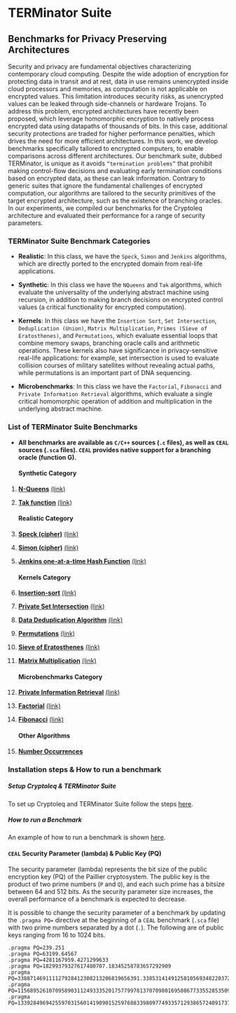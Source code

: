 # TERMinator Suite
## Benchmarks for Privacy Preserving Architectures

Security and privacy are fundamental objectives characterizing contemporary cloud computing. Despite the wide adoption of encryption for protecting data in transit and at rest, data in use remains unencrypted inside cloud processors and memories, as computation is not applicable on encrypted values. This limitation introduces security risks, as unencrypted values can be leaked through side-channels or hardware Trojans. To address this problem, encrypted architectures have recently been proposed, which leverage homomorphic encryption to natively process encrypted data using datapaths of thousands of bits. In this case, additional security protections are traded for higher performance penalties, which drives the need for more efficient architectures. In this work, we develop benchmarks specifically tailored to encrypted computers, to enable comparisons across different architectures. Our benchmark suite, dubbed TERMinator, is unique as it avoids `“termination problems”` that prohibit making control-flow decisions and evaluating early termination conditions based on encrypted data, as these can leak information. Contrary to generic suites that ignore the fundamental challenges of encrypted computation, our algorithms are tailored to the security primitives of the target encrypted architecture, such as the existence of branching oracles. In our experiments, we compiled our benchmarks for the Cryptoleq architecture and evaluated their performance for a range of security parameters.


### TERMinator Suite Benchmark Categories
* __Realistic__: In this class, we have the `Speck`, `Simon` and `Jenkins` algorithms, which are directly ported to the encrypted domain from real-life applications.

* __Synthetic__: In this class we have the `NQueens` and `Tak` algorithms, which evaluate the universality of the underlying abstract machine using recursion, in addition to making branch decisions on encrypted control values (a critical functionality for encrypted computation).

* __Kernels__: In this class we have the `Insertion Sort`, `Set Intersection`, `Deduplication (Union)`, `Matrix Multiplication`, `Primes (Sieve of Eratosthenes)`, and `Permutations`, which evaluate essential loops that combine memory swaps, branching oracle calls and arithmetic operations. These kernels also have significance in privacy-sensitive real-life applications: for example, set intersection is used to evaluate collision courses of military satellites without revealing actual paths, while permutations is an important part of DNA sequencing.

* __Microbenchmarks__: In this class we have the `Factorial`, `Fibonacci` and `Private Information Retrieval` algorithms, which evaluate a single critical homomorphic operation of addition and multiplication in the underlying abstract machine. 



### List of TERMinator Suite Benchmarks

* __All benchmarks are available as `C/C++` sources (`.c` files), as well as `CEAL` sources (`.sca` files). `CEAL` provides native support for a branching oracle (function G).__

    #### Synthetic Category
1. __[N-Queens](https://github.com/momalab/TERMinatorSuite/blob/master/Synthetic/nqueens)__ [(link)](http://www.kotesovec.cz/rivin_1994.pdf)

1. __[Tak function](https://github.com/momalab/TERMinatorSuite/blob/master/Synthetic/tak_function)__ [(link)](http://www.users.miamioh.edu/ishiut/papers/tarai_ipl.pdf)

    #### Realistic Category
1. __[Speck (cipher)](https://github.com/momalab/TERMinatorSuite/blob/master/Realistic/SpeckCipher)__ [(link)](https://eprint.iacr.org/2013/404.pdf)

1. __[Simon (cipher)](https://github.com/momalab/TERMinatorSuite/blob/master/Realistic/SimonCipher)__ [(link)](https://eprint.iacr.org/2013/404.pdf)

1. __[Jenkins one-at-a-time Hash Function](https://github.com/momalab/TERMinatorSuite/blob/master/Realistic/jenkinsHash)__ [(link)](https://en.wikipedia.org/wiki/Jenkins_hash_function)

    #### Kernels Category
1. __[Insertion-sort](https://github.com/momalab/TERMinatorSuite/blob/master/Kernels/insertionSort)__ [(link)](http://citeseerx.ist.psu.edu/viewdoc/download?doi=10.1.1.45.8017&rep=rep1&type=pdf)

1. __[Private Set Intersection](https://github.com/momalab/privacy_benchmarks/tree/maste/Kernels/PSI)__ [(link)](https://www.cs.virginia.edu/~evans/pubs/ndss2012/psi.pdf)

1. __[Data Deduplication Algorithm](https://github.com/momalab/TERMinatorSuite/blob/master/Kernels/deduplication)__ [(link)](https://en.wikipedia.org/wiki/Data_deduplication)

1. __[Permutations](https://github.com/momalab/TERMinatorSuite/blob/master/Kernels/permutations)__ [(link)](http://mathworld.wolfram.com/Permutation.html)

1. __[Sieve of Eratosthenes](https://github.com/momalab/TERMinatorSuite/blob/master/Kernels/sieveOfEratosthenes)__ [(link)](http://mathworld.wolfram.com/SieveofEratosthenes.html)

1. __[Matrix Multiplication](https://github.com/momalab/TERMinatorSuite/blob/master/Kernels/matrixMultiplication)__ [(link)](http://mathworld.wolfram.com/MatrixMultiplication.html)

    #### Microbenchmarks Category
1. __[Private Information Retrieval](https://github.com/momalab/TERMinatorSuite/blob/master/Microbenchmarks/PIR)__ [(link)](https://en.wikipedia.org/wiki/Private_information_retrieval) 

1. __[Factorial](https://github.com/momalab/TERMinatorSuite/blob/master/Microbenchmarks/factorial)__ [(link)](http://mathworld.wolfram.com/Factorial.html)

1. __[Fibonacci](https://github.com/momalab/TERMinatorSuite/blob/master/Microbenchmarks/fibonacci)__ [(link)](http://mathworld.wolfram.com/FibonacciNumber.html)

    #### Other Algorithms
1. __[Number Occurrences](https://github.com/momalab/TERMinatorSuite/blob/master/OtherAlgorithms/numOccurrences)__



### Installation steps & How to run a benchmark
##### Setup Cryptoleq & TERMinator Suite        
To set up Cryptoleq and TERMinator Suite follow the steps [here](https://github.com/momalab/TERMinatorSuite/blob/master/Install.md).

##### How to run a Benchmark
An example of how to run a benchmark is shown [here](https://github.com/momalab/TERMinatorSuite/blob/master/RunBenchmark.md).


#### `CEAL` Security Parameter (lambda) & Public Key (PQ)
The security parameter (lambda) represents the bit size of the public encryption key (PQ) of the Paillier cryptosystem. The public key is the product of two prime numbers (`P` and `Q`), and each such prime has a bitsize between  64 and 512 bits. As the security parameter size increases, the overall  performance of a benchmark is expected to decrease.

It is possible to change the security parameter of a benchmark by updating the ```.pragma PQ=``` directive at the beginning of a `CEAL` benchmark (```.sca``` file) with two prime numbers separated by a dot (`.`). The following are of public keys ranging from 16 to 1024 bits.

```
.pragma PQ=239.251
.pragma PQ=63199.64567
.pragma PQ=4281167959.4271299633
.pragma PQ=18299379327617480707.18345258783657292909
.pragma PQ=338871469111127928412308213206819656391.338531414912581056934822037249894061881
.pragma PQ=115689526107095890311249333520175779978137070980169508677335528535095435701957.115509443392406915656501893779637949187966713758992043305916442498716409678501
.pragma PQ=13392849694255970315601419090152597688339809774933571293865724091737666496951381207429127235940384883608845778583380210687006370486238723021460371010217257.13403952390292880134486926689236901739298695038033079040680862117777593853851234125818128702776151240584166261477766002390185782669746209391687589482784501
```

